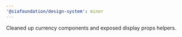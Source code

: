 ```yaml
---
'@siafoundation/design-system': minor
---
```


Cleaned up currency components and exposed display props helpers.
